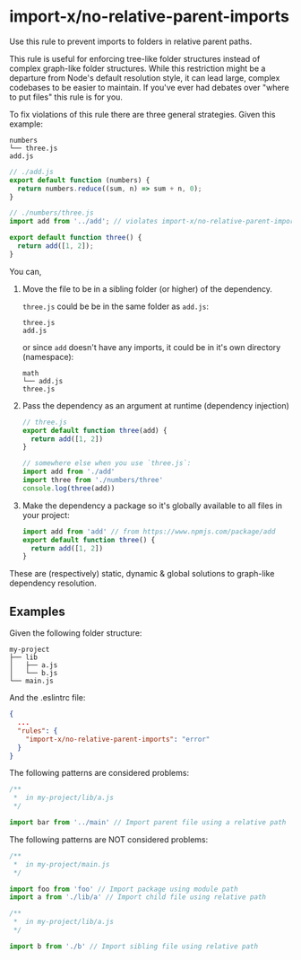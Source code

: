 # import-x/no-relative-parent-imports

<!-- end auto-generated rule header -->

Use this rule to prevent imports to folders in relative parent paths.

This rule is useful for enforcing tree-like folder structures instead of complex graph-like folder structures. While this restriction might be a departure from Node's default resolution style, it can lead large, complex codebases to be easier to maintain. If you've ever had debates over "where to put files" this rule is for you.

To fix violations of this rule there are three general strategies. Given this example:

```pt
numbers
└── three.js
add.js
```

```js
// ./add.js
export default function (numbers) {
  return numbers.reduce((sum, n) => sum + n, 0);
}

// ./numbers/three.js
import add from '../add'; // violates import-x/no-relative-parent-imports

export default function three() {
  return add([1, 2]);
}
```

You can,

1. Move the file to be in a sibling folder (or higher) of the dependency.

   `three.js` could be be in the same folder as `add.js`:

   ```pt
   three.js
   add.js
   ```

   or since `add` doesn't have any imports, it could be in it's own directory (namespace):

   ```pt
   math
   └── add.js
   three.js
   ```

2. Pass the dependency as an argument at runtime (dependency injection)

   ```js
   // three.js
   export default function three(add) {
     return add([1, 2])
   }

   // somewhere else when you use `three.js`:
   import add from './add'
   import three from './numbers/three'
   console.log(three(add))
   ```

3. Make the dependency a package so it's globally available to all files in your project:

   ```js
   import add from 'add' // from https://www.npmjs.com/package/add
   export default function three() {
     return add([1, 2])
   }
   ```

These are (respectively) static, dynamic & global solutions to graph-like dependency resolution.

## Examples

Given the following folder structure:

```pt
my-project
├── lib
│   ├── a.js
│   └── b.js
└── main.js
```

And the .eslintrc file:

```json
{
  ...
  "rules": {
    "import-x/no-relative-parent-imports": "error"
  }
}
```

The following patterns are considered problems:

```js
/**
 *  in my-project/lib/a.js
 */

import bar from '../main' // Import parent file using a relative path
```

The following patterns are NOT considered problems:

```js
/**
 *  in my-project/main.js
 */

import foo from 'foo' // Import package using module path
import a from './lib/a' // Import child file using relative path

/**
 *  in my-project/lib/a.js
 */

import b from './b' // Import sibling file using relative path
```
